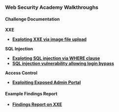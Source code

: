 ### Web Security Academy Walkthroughs 

#### Challenge Documentation 

**XXE**
* **[Exploting XXE via image file upload](https://github.com/nidens/wsa_docs/blob/main/xxe/lab-xxe-via-file-upload.md)**

**SQL Injection**
* **[Exploting SQL injection via WHERE clause](https://github.com/nidens/wsa_docs/blob/main/sql-injection/lab-sql-injection-hidden-data.md)**
* **[SQL injection vulnerability allowing login bypass](https://github.com/johnnymiranda/wsa_docs/blob/main/sql-injection/lab-sql-injection-login-bypass.md)**

**Access Control**
* **[Exploiting Exposed Admin Portal](https://github.com/nidens/wsa_docs/blob/main/access_control/lab-unprotected-admin-functionality.md)**

#### Example Findings Report

* **[Findings Report on XXE](xxe/findings-report.md)**